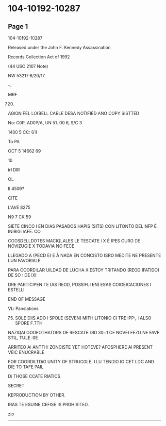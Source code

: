 # 104-10192-10287

## Page 1

104-10192-10287

Released under the John F. Kennedy Assassination

Records Collection Act of 1992

(44 USC 2107 Note)

NW 53217 6/20/17

-.

MRF

0720.

AGION FEL LO(BELL CABLE DESA NOTIFIED ANO COPY SISTTED

No: C0P, AD0P/A, UN 51. 00 6, S/C 3

1400 5 CC: 61)

To PA

OCT 5 14662 69

10

irl DIR

OL

Il 4509?

CITE

L'AVE 8275

N9 7 CK 59

SIETE CINCO I EN DIAS PASADOS HAPIS (SITS) CON LITONTO DEL NFP È INIBIGi lAFE. CO

COOSDELLDOTES MACIQLALES LE TESCATE I X È IPES CURO DE NOVIZUGIE X TODAVIA NO FECE

LLEGADO A (PECD E) E À NADA EN CONCISTO ISRO MEDITE NE PRESENTE LUN FAVORIALE

PARA COORDILAR UILDAD DE LUCHA X ESTOY TRITANDO (REOD IFATIDO) DE SO : DE IX!

DRE PARTICIPEN TE (AS REOD, POSSIFLI EN) ESAS COIGEICACIONES I ESTELLI

END OF MESSAGE

VLi Panslations

75. SOLE DIIS ADO I SPOLE (SEVEN) MITH LITONIO CI TRE IPP:, I ALSO SPORE F.TTH

NAZIQAI OOOFOTHATORS OF RESCATE DID 30=1 CE NOVELEEZO NE FAVE STIL, TULE :0E

ARRITEO AI ANTTHI ZONCISTE YET HOTEVE? AFOSPHERE AI PRESENT VEIC ENUCRABLE

FOR COORDILTDiG UNITY OF STRUCGLE, I LU TENDIO IO CET LDC AND DIE TO TAFE PAIL

Di THOSE CCATE RIATICS.

SECRET

KEPRODUCTION BY OTHER.

IRAS TE ESUINE CEFISE IS PROHISITED.

zip

---

